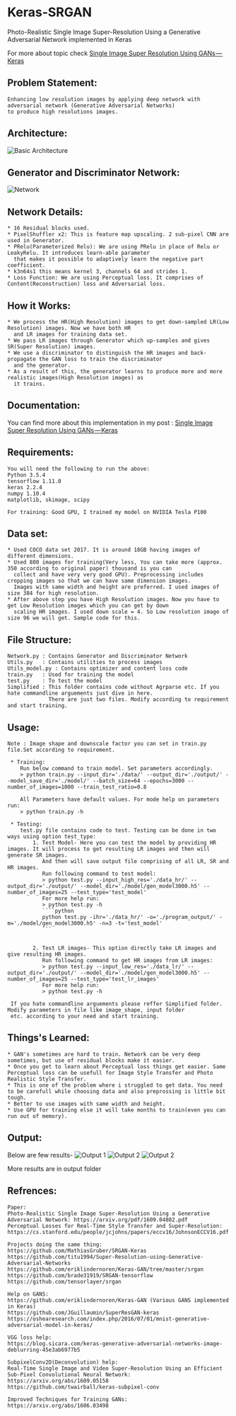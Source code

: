 # Keras-SRGAN
Photo-Realistic Single Image Super-Resolution Using a Generative Adversarial Network implemented in Keras

For more about topic check [Single Image Super Resolution Using GANs — Keras](https://medium.com/@birla.deepak26/single-image-super-resolution-using-gans-keras-aca310f33112)

## Problem Statement:
    Enhancing low resolution images by applying deep network with adversarial network (Generative Adversarial Networks) 
    to produce high resolutions images.
    
## Architecture:
    
![Basic Architecture](./Architecture_images/architecture.jpg)
    
## Generator and Discriminator Network:
    
![Network](./Architecture_images/network.jpg)
    
## Network Details:
    * 16 Residual blocks used.
    * PixelShuffler x2: This is feature map upscaling. 2 sub-pixel CNN are used in Generator.
    * PRelu(Parameterized Relu): We are using PRelu in place of Relu or LeakyRelu. It introduces learn-able parameter 
      that makes it possible to adaptively learn the negative part coefficient.
    * k3n64s1 this means kernel 3, channels 64 and strides 1.
    * Loss Function: We are using Perceptual loss. It comprises of Content(Reconstruction) loss and Adversarial loss.
    
## How it Works:
    * We process the HR(High Resolution) images to get down-sampled LR(Low Resolution) images. Now we have both HR 
      and LR images for training data set.
    * We pass LR images through Generator which up-samples and gives SR(Super Resolution) images.
    * We use a discriminator to distinguish the HR images and back-propagate the GAN loss to train the discriminator
      and the generator.
    * As a result of this, the generator learns to produce more and more realistic images(High Resolution images) as 
      it trains.
    
## Documentation:
You can find more about this implementation in my post : [Single Image Super Resolution Using GANs — Keras](https://medium.com/@birla.deepak26/single-image-super-resolution-using-gans-keras-aca310f33112)
    

## Requirements:

    You will need the following to run the above:
    Python 3.5.4
    tensorflow 1.11.0
    keras 2.2.4
    numpy 1.10.4
    matplotlib, skimage, scipy
    
    For training: Good GPU, I trained my model on NVIDIA Tesla P100
    
## Data set:

    * Used COCO data set 2017. It is around 18GB having images of different dimensions.
    * Used 800 images for training(Very less, You can take more (approx. 350 according to original paper) thousand is you can
      collect and have very very good GPU). Preprocessing includes cropping images so that we can have same dimension images. 
      Images with same width and height are preferred. I used images of size 384 for high resolution.
    * After above step you have High Resolution images. Now you have to get Low Resolution images which you can get by down 
      scaling HR images. I used down scale = 4. So Low resolution image of size 96 we will get. Sample code for this.
      
## File Structure:

    Network.py : Contains Generator and Discriminator Network
    Utils.py   : Contains utilities to process images
    Utils_model.py : Contains optimizer and content loss code
    train.py   : Used for training the model
    test.py    : To test the model
    Simplified : This folder contains code without Agrparse etc. If you hate commandline arguements just dive in here.
                 There are just two files. Modify according to requirement and start training.
      
## Usage:
    
    Note : Image shape and downscale factor you can set in train.py file.Set according to requirement.
    
     * Training:
        Run below command to train model. Set parameters accordingly.
        > python train.py --input_dir='./data/' --output_dir='./output/' --model_save_dir='./model/' --batch_size=64 --epochs=3000 --number_of_images=1000 --train_test_ratio=0.8
        
        All Parameters have default values. For mode help on parameters run:
        > python train.py -h
        
     * Testing:
        test.py file contains code to test. Testing can be done in two ways using option test_type:
            1. Test Model- Here you can test the model by providing HR images. It will process to get resulting LR images and then will generate SR images.
               And then will save output file comprising of all LR, SR and HR images.
               Run following command to test model:
               > python test.py --input_high_res='./data_hr/' --output_dir='./output/' --model_dir='./model/gen_model3000.h5' --number_of_images=25 --test_type='test_model'
               For more help run:
               > python test.py -h
               ````python
               python test.py -ihr='./data_hr/' -o='./program_output/' -m='./model/gen_model3000.h5' -n=3 -t='test_model'
               ```
                
               
            2. Test LR images- This option directly take LR images and give resulting HR images.
               Run following command to get HR images from LR images:
               > python test.py --input_low_res='./data_lr/' --output_dir='./output/' --model_dir='./model/gen_model3000.h5' --number_of_images=25 --test_type='test_lr_images'
               For more help run:
               > python test.py -h
          
     If you hate commandline arguements please reffer Simplified folder. Modify parameters in file like image_shape, input folder
     etc. according to your need and start training.
               
## Things's Learned:

    * GAN's sometimes are hard to train. Network can be very deep sometimes, but use of residual blocks make it easier.
    * Once you get to learn about Perceptual loss things get easier. Same Perceptual loss can be usefull for Image Style Transfer and Photo Realistic Style Transfer.
    * This is one of the problem where i struggled to get data. You need to be carefull while choosing data and also preprossing is little bit tough.
    * Better to use images with same width and height.
    * Use GPU for training else it will take months to train(even you can run out of memory).
    
## Output:

Below are few results-
![Output 1](./output/gan_generated_image_epoch_1110.png)
![Output 2](./output/gan_generated_image_epoch_2580.png)
![Output 2](./output/gan_generated_image_epoch_770.png)
    
More results are in output folder

## Refrences:

    Paper:
    Photo-Realistic Single Image Super-Resolution Using a Generative Adversarial Network: https://arxiv.org/pdf/1609.04802.pdf
    Perceptual Losses for Real-Time Style Transfer and Super-Resolution: https://cs.stanford.edu/people/jcjohns/papers/eccv16/JohnsonECCV16.pdf
    
    Projects doing the same thing:
    https://github.com/MathiasGruber/SRGAN-Keras
    https://github.com/titu1994/Super-Resolution-using-Generative-Adversarial-Networks
    https://github.com/eriklindernoren/Keras-GAN/tree/master/srgan
    https://github.com/brade31919/SRGAN-tensorflow
    https://github.com/tensorlayer/srgan
     
    Help on GANS:
    https://github.com/eriklindernoren/Keras-GAN (Various GANS implemented in Keras)
    https://github.com/JGuillaumin/SuperResGAN-keras
    https://oshearesearch.com/index.php/2016/07/01/mnist-generative-adversarial-model-in-keras/
    
    VGG loss help:
    https://blog.sicara.com/keras-generative-adversarial-networks-image-deblurring-45e3ab6977b5
    
    SubpixelConv2D(Deconvolution) help:
    Real-Time Single Image and Video Super-Resolution Using an Efficient Sub-Pixel Convolutional Neural Network: https://arxiv.org/abs/1609.05158
    https://github.com/twairball/keras-subpixel-conv
    
    Improved Techniques for Training GANs:
    https://arxiv.org/abs/1606.03498
    


               
